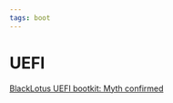 ```yaml
---
tags: boot
---
```

# UEFI
[BlackLotus UEFI bootkit: Myth confirmed](https://www.welivesecurity.com/2023/03/01/blacklotus-uefi-bootkit-myth-confirmed/)
